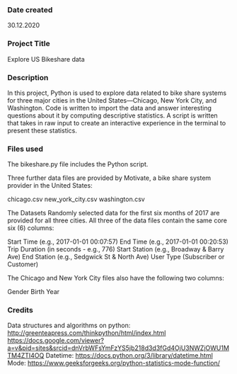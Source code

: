 ### Date created
30.12.2020

### Project Title
Explore US Bikeshare data

### Description
In this project, Python is used to explore data related to bike share systems for three major cities in the United States—Chicago, New York City, and Washington. Code is written to import the data and answer interesting questions about it by computing descriptive statistics. A script is written that takes in raw input to create an interactive experience in the terminal to present these statistics.

### Files used

The bikeshare.py file includes the Python script.

Three further data files are provided by Motivate, a bike share system provider in the United States:

chicago.csv
new_york_city.csv
washington.csv

The Datasets
Randomly selected data for the first six months of 2017 are provided for all three cities. All three of the data files contain the same core six (6) columns:

Start Time (e.g., 2017-01-01 00:07:57)
End Time (e.g., 2017-01-01 00:20:53)
Trip Duration (in seconds - e.g., 776)
Start Station (e.g., Broadway & Barry Ave)
End Station (e.g., Sedgwick St & North Ave)
User Type (Subscriber or Customer)

The Chicago and New York City files also have the following two columns:

Gender
Birth Year

### Credits
Data structures and algorithms on python:
http://greenteapress.com/thinkpython/html/index.html
https://docs.google.com/viewer?a=v&pid=sites&srcid=dnVrbWFsYmFzYS5jb218d3d3fGd4OjU3NWZjOWU1MTM4ZTI4OQ
Datetime:
https://docs.python.org/3/library/datetime.html
Mode:
https://www.geeksforgeeks.org/python-statistics-mode-function/
